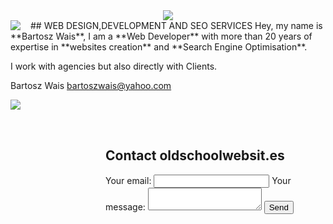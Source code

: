 <div style="text-align:center;"><img src="https://scontent-waw2-2.xx.fbcdn.net/v/t1.6435-9/69244689_1143565559172333_6243551850335830016_n.jpg?_nc_cat=109&ccb=1-7&_nc_sid=2a1932&_nc_ohc=WU5eEhAFEecQ7kNvgFQa4WD&_nc_ht=scontent-waw2-2.xx&oh=00_AYC-0ji1YNEDT33i1rEHPm-FXmmrJ2wxUyu9mPlNIKvCmw&oe=66E5AF40"/>
</div>
## WEB DESIGN,DEVELOPMENT AND SEO SERVICES

<div style="float: left;padding-right:1rem;"><img src="https://scontent-ams2-1.xx.fbcdn.net/v/t1.18169-9/16105892_601737626688465_7445355163888496004_n.jpg?_nc_cat=104&ccb=1-7&_nc_sid=1d70fc&_nc_ohc=pPI78HDJUB4Q7kNvgFnZVLh&_nc_ht=scontent-ams2-1.xx&oh=00_AYAmNcjZXGPHOZ61-b2ArvtPeEVEW48wvVceETSS3CnGHA&oe=66E5CD22"/>
</div>
Hey, my name is **Bartosz Wais**, I am a **Web Developer** with more than 20 years of 
expertise in **websites creation** and **Search Engine Optimisation**. 

I work with agencies but also directly with Clients.

Bartosz Wais bartoszwais@yahoo.com

<div style="width:25rem;float:left;"><img src="https://scontent-ams2-1.xx.fbcdn.net/v/t39.30808-6/453258683_2462891887239687_6606305381973839165_n.jpg?stp=cp6_dst-jpg&_nc_cat=105&ccb=1-7&_nc_sid=833d8c&_nc_ohc=sjMKAoLj4pIQ7kNvgG5OaEw&_nc_ht=scontent-ams2-1.xx&oh=00_AYA9HXJoM9dzjwlyySl9pqBnjEJLIXrRv0rix4udLYYEow&oe=66D3D9E9"/>
</div>

<div style="padding:2rem;float:right;width:20rem;">
<!-- modify this form HTML and place wherever you want your form -->
<h2>Contact oldschoolwebsit.es</h2>
<form action="https://formspree.io/f/mdknbgre" method="POST">
  <label>
    Your email:
    <input type="email" name="email">
  </label>
  <label>
    Your message:
    <textarea name="message"></textarea>
  </label>
  <!-- your other form fields go here -->
  <button type="submit">Send</button>
</form>
</div>
